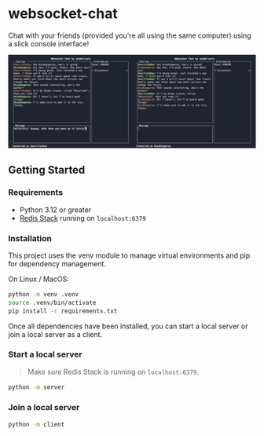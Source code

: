 # websocket-chat

Chat with your friends (provided you're all using the same computer) using a slick console interface!

![Screenshot of the console user interface](.docs/assets/screenshot.png)

## Getting Started

### Requirements
- Python 3.12 or greater
- [Redis Stack](https://redis.io/docs/latest/operate/oss_and_stack/install/install-stack/) running on `localhost:6379`

### Installation
This project uses the venv module to manage virtual environments and pip for dependency management.

On Linux / MacOS:

```sh
python -m venv .venv
source .venv/bin/activate
pip install -r requirements.txt
```

Once all dependencies have been installed, you can start a local server or join a local server as a client.

### Start a local server

> Make sure Redis Stack is running on `localhost:6379`.

```sh
python -m server
```

### Join a local server

```sh
python -m client
```